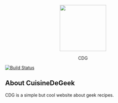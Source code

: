 <p align="center"><a href="http://cuisinedegeek.com" target="_blank"><img width="150"src="http://cuisinedegeek.com/img/cdglogo.png"></a></p>

<p align="center">CDG</p>

[![Build Status](https://travis-ci.org/Epistol/CuisineDeGeek.svg?branch=master)](https://travis-ci.org/Epistol/CuisineDeGeek)


## About CuisineDeGeek

CDG is a simple but cool website about geek recipes.
